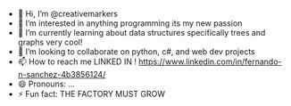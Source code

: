 - 👋 Hi, I’m @creativemarkers
- 👀 I’m interested in anything programming its my new passion
- 🌱 I’m currently learning about data structures specifically trees and graphs very cool!
- 💞️ I’m looking to collaborate on python, c#, and web dev projects
- 📫 How to reach me LINKED IN ! https://www.linkedin.com/in/fernando-n-sanchez-4b3856124/
- 😄 Pronouns: ...
- ⚡ Fun fact: THE FACTORY MUST GROW

<!---
creativemarkers/creativemarkers is a ✨ special ✨ repository because its `README.md` (this file) appears on your GitHub profile.
You can click the Preview link to take a look at your changes.
--->
